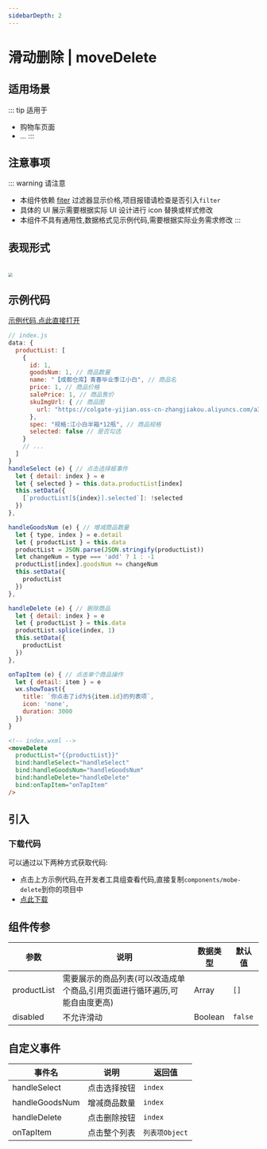 ```yaml
---
sidebarDepth: 2
---
```


# 滑动删除 | moveDelete

## 适用场景

::: tip 适用于

- 购物车页面
- ...
  :::

## 注意事项

::: warning 请注意

- 本组件依赖 [fiter](code/filter.html) 过滤器显示价格,项目报错请检查是否引入`filter`
- 具体的 UI 展示需要根据实际 UI 设计进行 icon 替换或样式修改
- 本组件不具有通用性,数据格式见示例代码,需要根据实际业务需求修改
  :::

## 表现形式

<img src="/moveDelete.png" style="zoom: 50%;margin-top: 40px" />

## 示例代码
[示例代码,点此直接打开](https://developers.weixin.qq.com/s/f3Lipkmm7bjv)

```js
// index.js
data: {
  productList: [
    {
      id: 1,
      goodsNum: 1, // 商品数量
      name: "【成都仓库】青春毕业季江小白", // 商品名
      price: 1, // 商品价格
      salePrice: 1, // 商品售价
      skuImgUrl: { // 商品图
        url: "https://colgate-yijian.oss-cn-zhangjiakou.aliyuncs.com/a3e0e1122ad24049aa677b48eef050c7.jpg"
      },
      spec: "规格:江小白半箱*12瓶", // 商品规格
      selected: false // 是否勾选
    }
    // ...
  ]
}
handleSelect (e) { // 点击选择框事件
  let { detail: index } = e
  let { selected } = this.data.productList[index]
  this.setData({
    [`productList[${index}].selected`]: !selected
  })
},

handleGoodsNum (e) { // 增减商品数量
  let { type, index } = e.detail
  let { productList } = this.data
  productList = JSON.parse(JSON.stringify(productList))
  let changeNum = type === 'add' ? 1 : -1
  productList[index].goodsNum += changeNum
  this.setData({
    productList
  })
},

handleDelete (e) { // 删除商品
  let { detail: index } = e
  let { productList } = this.data
  productList.splice(index, 1)
  this.setData({
    productList
  })
},

onTapItem (e) { // 点击单个商品操作
  let { detail: item } = e
  wx.showToast({
    title: `你点击了id为${item.id}的列表项`,
    icon: 'none',
    duration: 3000
  })
}
```
```html
<!-- index.wxml -->
<moveDelete
  productList="{{productList}}"
  bind:handleSelect="handleSelect"
  bind:handleGoodsNum="handleGoodsNum"
  bind:handleDelete="handleDelete"
  bind:onTapItem="onTapItem"
/>
```
## 引入
### 下载代码
可以通过以下两种方式获取代码:
  - 点击上方示例代码,在开发者工具组查看代码,直接复制`components/mobe-delete`到你的项目中
  - <a href="/dist/moveDelete.zip" target="_blank" download>点此下载</a>

## 组件传参
| 参数 | 说明 | 数据类型 | 默认值 |
| --- | --- | --- | --- |
| productList | 需要展示的商品列表(可以改造成单个商品,引用页面进行循环遍历,可能自由度更高) | Array | `[]` |
| disabled | 不允许滑动 | Boolean | `false` |

## 自定义事件
| 事件名 | 说明 | 返回值 |
| --- | --- | --- |
| handleSelect | 点击选择按钮 | `index` |
| handleGoodsNum | 增减商品数量 | `index` |
| handleDelete | 点击删除按钮 | `index` |
| onTapItem | 点击整个列表 | `列表项Object` |